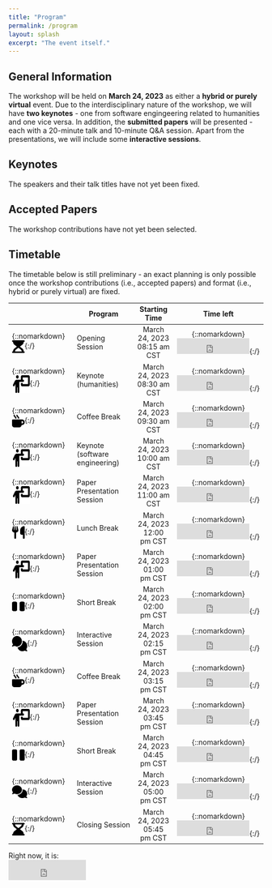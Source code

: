 ```yaml
---
title: "Program"
permalink: /program
layout: splash
excerpt: "The event itself."
---
```


<script src="https://momentjs.com/downloads/moment-with-locales.js"></script>
<script src="https://momentjs.com/downloads/moment-timezone-with-data-10-year-range.js"></script>


## General Information

The workshop will be held on **March 24, 2023** as either a **hybrid or purely virtual** event. 
Due to the interdisciplinary nature of the workshop, we will have **two keynotes** - one from software engingeering related to humanities and one vice versa. 
In addition, the **submitted papers** will be presented - each with a 20-minute talk and 10-minute Q&A session.
Apart from the presentations, we will include some **interactive sessions**.

## Keynotes

The speakers and their talk titles have not yet been fixed.

## Accepted Papers

The workshop contributions have not yet been selected.

## Timetable

The timetable below is still preliminary - an exact planning is only possible once the workshop contributions (i.e., accepted papers) and format (i.e., hybrid or purely virtual) are fixed.

| 	          																	| Program			| Starting Time   		  | Time left |
|-------------------------------------------------------------------------------------------------------------------------------------------------------|-------------------------------|:-------------------------------:|:---------:|
| {::nomarkdown}<img src="assets/images/icon_start.svg" style="vertical-align: middle;" width="25" height="25" class="filter-grey">{:/} 		| Opening Session               | March 24, 2023<br/>08:15 am CST | {::nomarkdown}<iframe src="https://free.timeanddate.com/countdown/i8kw8hfh/n754/cf12/cm0/cu3/ct5/cs1/ca0/co0/cr0/ss0/cac3d4144/cpc3d4144/pcfff/tcfff/fs100/szw320/szh135/iso2023-03-24T08:15:00" allowtransparency="true" frameborder="0" width="143" height="31"></iframe>{:/} |
| {::nomarkdown}<img src="assets/images/icon_presentation.svg" style="vertical-align: middle;" width="35" height="35" class="filter-grey">{:/}  	| Keynote (humanities)         	| March 24, 2023<br/>08:30 am CST | {::nomarkdown}<iframe src="https://free.timeanddate.com/countdown/i8kw8hfh/n754/cf12/cm0/cu3/ct5/cs1/ca0/co0/cr0/ss0/cac3d4144/cpc3d4144/pcfff/tcfff/fs100/szw320/szh135/iso2023-03-24T08:30:00" allowtransparency="true" frameborder="0" width="143" height="31"></iframe>{:/} |
| {::nomarkdown}<img src="assets/images/icon_coffee.svg" style="vertical-align: middle;" width="25" height="25" class="filter-grey">{:/} 		| Coffee Break		        | March 24, 2023<br/>09:30 am CST | {::nomarkdown}<iframe src="https://free.timeanddate.com/countdown/i8kw8hfh/n754/cf12/cm0/cu3/ct5/cs1/ca0/co0/cr0/ss0/cac3d4144/cpc3d4144/pcfff/tcfff/fs100/szw320/szh135/iso2023-03-24T09:30:00" allowtransparency="true" frameborder="0" width="143" height="31"></iframe>{:/} |
| {::nomarkdown}<img src="assets/images/icon_presentation.svg" style="vertical-align: middle;" width="35" height="35" class="filter-grey">{:/}   	| Keynote (software engineering)| March 24, 2023<br/>10:00 am CST | {::nomarkdown}<iframe src="https://free.timeanddate.com/countdown/i8kw8hfh/n754/cf12/cm0/cu3/ct5/cs1/ca0/co0/cr0/ss0/cac3d4144/cpc3d4144/pcfff/tcfff/fs100/szw320/szh135/iso2023-03-24T10:00:00" allowtransparency="true" frameborder="0" width="143" height="31"></iframe>{:/} |
| {::nomarkdown}<img src="assets/images/icon_presentation.svg" style="vertical-align: middle;" width="35" height="35" class="filter-grey">{:/}   	| Paper Presentation Session	| March 24, 2023<br/>11:00 am CST | {::nomarkdown}<iframe src="https://free.timeanddate.com/countdown/i8kw8hfh/n754/cf12/cm0/cu3/ct5/cs1/ca0/co0/cr0/ss0/cac3d4144/cpc3d4144/pcfff/tcfff/fs100/szw320/szh135/iso2023-03-24T11:00:00" allowtransparency="true" frameborder="0" width="143" height="31"></iframe>{:/} |
| {::nomarkdown}<img src="assets/images/icon_lunch.svg" style="vertical-align: middle;" width="25" height="25" class="filter-grey">{:/} 		| Lunch Break			| March 24, 2023<br/>12:00 pm CST | {::nomarkdown}<iframe src="https://free.timeanddate.com/countdown/i8kw8hfh/n754/cf12/cm0/cu3/ct5/cs1/ca0/co0/cr0/ss0/cac3d4144/cpc3d4144/pcfff/tcfff/fs100/szw320/szh135/iso2023-03-24T12:00:00" allowtransparency="true" frameborder="0" width="143" height="31"></iframe>{:/} |
| {::nomarkdown}<img src="assets/images/icon_presentation.svg" style="vertical-align: middle;" width="35" height="35" class="filter-grey">{:/}   	| Paper Presentation Session	| March 24, 2023<br/>01:00 pm CST | {::nomarkdown}<iframe src="https://free.timeanddate.com/countdown/i8kw8hfh/n754/cf12/cm0/cu3/ct5/cs1/ca0/co0/cr0/ss0/cac3d4144/cpc3d4144/pcfff/tcfff/fs100/szw320/szh135/iso2023-03-24T13:00:00" allowtransparency="true" frameborder="0" width="143" height="31"></iframe>{:/} |
| {::nomarkdown}<img src="assets/images/icon_pause.svg" style="vertical-align: middle;" width="25" height="25" class="filter-grey">{:/} 		| Short Break			| March 24, 2023<br/>02:00 pm CST | {::nomarkdown}<iframe src="https://free.timeanddate.com/countdown/i8kw8hfh/n754/cf12/cm0/cu3/ct5/cs1/ca0/co0/cr0/ss0/cac3d4144/cpc3d4144/pcfff/tcfff/fs100/szw320/szh135/iso2023-03-24T14:00:00" allowtransparency="true" frameborder="0" width="143" height="31"></iframe>{:/} |
| {::nomarkdown}<img src="assets/images/icon_chat.svg" style="vertical-align: middle;" width="30" height="30" class="filter-grey">{:/} 			| Interactive Session		| March 24, 2023<br/>02:15 pm CST | {::nomarkdown}<iframe src="https://free.timeanddate.com/countdown/i8kw8hfh/n754/cf12/cm0/cu3/ct5/cs1/ca0/co0/cr0/ss0/cac3d4144/cpc3d4144/pcfff/tcfff/fs100/szw320/szh135/iso2023-03-24T14:15:00" allowtransparency="true" frameborder="0" width="143" height="31"></iframe>{:/} |
| {::nomarkdown}<img src="assets/images/icon_coffee.svg" style="vertical-align: middle;" width="25" height="25" class="filter-grey">{:/} 		| Coffee Break		       	| March 24, 2023<br/>03:15 pm CST | {::nomarkdown}<iframe src="https://free.timeanddate.com/countdown/i8kw8hfh/n754/cf12/cm0/cu3/ct5/cs1/ca0/co0/cr0/ss0/cac3d4144/cpc3d4144/pcfff/tcfff/fs100/szw320/szh135/iso2023-03-24T15:15:00" allowtransparency="true" frameborder="0" width="143" height="31"></iframe>{:/} |
| {::nomarkdown}<img src="assets/images/icon_presentation.svg" style="vertical-align: middle;" width="35" height="35" class="filter-grey">{:/}   	| Paper Presentation Session	| March 24, 2023<br/>03:45 pm CST | {::nomarkdown}<iframe src="https://free.timeanddate.com/countdown/i8kw8hfh/n754/cf12/cm0/cu3/ct5/cs1/ca0/co0/cr0/ss0/cac3d4144/cpc3d4144/pcfff/tcfff/fs100/szw320/szh135/iso2023-03-24T15:45:00" allowtransparency="true" frameborder="0" width="143" height="31"></iframe>{:/} |
| {::nomarkdown}<img src="assets/images/icon_pause.svg" style="vertical-align: middle;" width="25" height="30" class="filter-grey">{:/} 		| Short Break			| March 24, 2023<br/>04:45 pm CST | {::nomarkdown}<iframe src="https://free.timeanddate.com/countdown/i8kw8hfh/n754/cf12/cm0/cu3/ct5/cs1/ca0/co0/cr0/ss0/cac3d4144/cpc3d4144/pcfff/tcfff/fs100/szw320/szh135/iso2023-03-24T16:45:00" allowtransparency="true" frameborder="0" width="143" height="31"></iframe>{:/} |
| {::nomarkdown}<img src="assets/images/icon_chat.svg" style="vertical-align: middle;" width="30" height="25" class="filter-grey">{:/} 			| Interactive Session		| March 24, 2023<br/>05:00 pm CST | {::nomarkdown}<iframe src="https://free.timeanddate.com/countdown/i8kw8hfh/n754/cf12/cm0/cu3/ct5/cs1/ca0/co0/cr0/ss0/cac3d4144/cpc3d4144/pcfff/tcfff/fs100/szw320/szh135/iso2023-03-24T17:00:00" allowtransparency="true" frameborder="0" width="143" height="31"></iframe>{:/} |
| {::nomarkdown}<img src="assets/images/icon_end.svg" style="vertical-align: middle;" width="25" height="25" class="filter-grey">{:/} 			| Closing Session		| March 24, 2023<br/>05:45 pm CST | {::nomarkdown}<iframe src="https://free.timeanddate.com/countdown/i8kw8hfh/n754/cf12/cm0/cu3/ct5/cs1/ca0/co0/cr0/ss0/cac3d4144/cpc3d4144/pcfff/tcfff/fs100/szw320/szh135/iso2023-03-24T17:45:00" allowtransparency="true" frameborder="0" width="143" height="31"></iframe>{:/} |

<p>Right now, it is:<br/>
<iframe src="https://free.timeanddate.com/clock/i8kw6nbv/n754/fs16/fcfff/tc3d4144/ftb/bac3d4144/tt0/tw0/td2/th2/ta1/tb4" frameborder="0" width="153" height="40"></iframe>
</p>